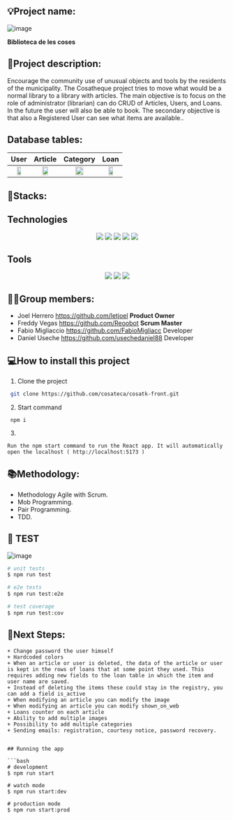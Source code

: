 ## 💡Project name: 
![image](https://i.postimg.cc/T1qFMT41/Rectangle-143.png)

**Biblioteca de les coses**

## 📝Project description:

Encourage the community use of unusual objects and tools by the residents of the municipality. The Cosatheque project tries to move what would be a normal library to a library with articles. The main objective is to focus on the role of administrator (librarian) can do CRUD of Articles, Users, and Loans. In the future the user will also be able to book. The secondary objective is that also a Registered User can see what items are available..

## Database tables:

| User | Article | Category | Loan |
| :---: | :---: | :---: | :---: |
|<img src="https://i.postimg.cc/vD6LS4BY/user.png" width="50%"> |<img src="https://i.postimg.cc/XrnfJxgq/article.png" width="50%"> | <img src="https://i.postimg.cc/RN7142K2/category.png" width="50%"> | <img src="https://i.postimg.cc/RN5Qrv6c/loan.png" width="50%"> |

		

## 🔧Stacks:

## Technologies

 <p align="center">
 <img src= "https://img.shields.io/badge/typescript-%23E70F89.svg?style=for-the-badge&logo=typescript&logoColor=white"></img>
 <img src= "https://img.shields.io/badge/react-%2320232a.svg?style=for-the-badge&logo=react&logoColor=%2361DAFB"></img>
 <img src= "https://img.shields.io/badge/NPM-%23000000.svg?style=for-the-badge&logo=npm&logoColor=white"></img> 
 <img src= "https://img.shields.io/badge/node.js-6DA55F?style=for-the-badge&logo=node.js&logoColor=white"></img> 
 <img src= "https://img.shields.io/badge/mysql-2DA98F?style=for-the-badge&logo=mysql&logoColor=white"></img>
 </p>
 
 ## Tools

 <p align="center"><a herf="https://www.figma.com/file/j3PmBXAYaB5q9chh5o23tw/Quotes?node-id=0%3A1&t=wIPAO9j1BXSjwg2G-0"><img src= "https://img.shields.io/badge/figma-%23F24E1E.svg?style=for-the-badge&logo=figma&logoColor=white"></a>
 <a href=""><img src= "https://img.shields.io/badge/Github-%2300C4CC.svg?style=for-the-badge&logo=Canva&logoColor=white"></a>
 <a herf="https://trello.com/b/MEFwJ2xu/frases"><img src= "https://img.shields.io/badge/Trello-%23026AA7.svg?style=for-the-badge&logo=Trello&logoColor=white"></img>

## 👩‍💻Group members:

+ Joel Herrero https://github.com/letjoel **Product Owner**
+ Freddy Vegas https://github.com/Reoobot **Scrum Master**
+ Fabio Migliaccio https://github.com/FabioMigliacc Developer
+ Daniel Useche https://github.com/usechedaniel88 Developer

## 💻How to install this project

1. Clone the project
```bash
 git clone https://github.com/cosateca/cosatk-front.git
```
2. Start command
```
 npm i
```
3. 
```
Run the npm start command to run the React app. It will automatically open the localhost ( http://localhost:5173 )
```

## 📚Methodology:
- Methodology Agile with Scrum.
- Mob Programming.
- Pair Programming.
- TDD.

## 👀 TEST
	
![image](https://i.postimg.cc/YCyX0QJF/testcapturefront.png)

```bash
# unit tests
$ npm run test

# e2e tests
$ npm run test:e2e

# test coverage
$ npm run test:cov
```



## 🧪Next Steps:
	+ Change password the user himself
	+ Hardcoded colors
	+ When an article or user is deleted, the data of the article or user is kept in the rows of loans that at some point they used. This requires adding new fields to the loan table in which the item and user name are saved.
	+ Instead of deleting the items these could stay in the registry, you can add a field is_active
    + When modifying an article you can modify the image
    + When modifying an article you can modify shown_on_web
    + Loans counter on each article
    + Ability to add multiple images
    + Possibility to add multiple categories
    + Sending emails: registration, courtesy notice, password recovery.
```

## Running the app

```bash
# development
$ npm run start

# watch mode
$ npm run start:dev

# production mode
$ npm run start:prod
```






